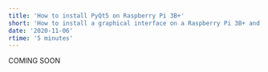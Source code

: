 ```yaml
---
title: 'How to install PyQt5 on Raspberry Pi 3B+'
short: 'How to install a graphical interface on a Raspberry Pi 3B+ and why I struggled so much with it'
date: '2020-11-06'
rtime: '5 minutes'
---
```


COMING SOON
